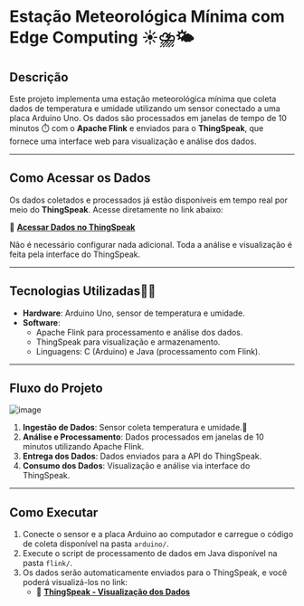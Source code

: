 
# **Estação Meteorológica Mínima com Edge Computing** ☀️⛈️🌤️

## **Descrição**
Este projeto implementa uma estação meteorológica mínima que coleta dados de temperatura e umidade utilizando um sensor conectado a uma placa Arduino Uno. Os dados são processados em janelas de tempo de 10 minutos ⏱️ com o **Apache Flink** e enviados para o **ThingSpeak**, que fornece uma interface web para visualização e análise dos dados.

---

## **Como Acessar os Dados** 
Os dados coletados e processados já estão disponíveis em tempo real por meio do **ThingSpeak**. Acesse diretamente no link abaixo:

🔗 **[Acessar Dados no ThingSpeak](https://thingspeak.mathworks.com/channels/2755986)**

Não é necessário configurar nada adicional. Toda a análise e visualização é feita pela interface do ThingSpeak.

---

## **Tecnologias Utilizadas**👩‍💻
- **Hardware**: Arduino Uno, sensor de temperatura e umidade.
- **Software**: 
  - Apache Flink para processamento e análise dos dados.
  - ThingSpeak para visualização e armazenamento.
  - Linguagens: C (Arduino) e Java (processamento com Flink).

---

## **Fluxo do Projeto**
![image](https://github.com/user-attachments/assets/3581143e-01b1-4aa6-9318-995d8f31430b)

1. **Ingestão de Dados**: Sensor coleta temperatura e umidade.🎲
2. **Análise e Processamento**: Dados processados em janelas de 10 minutos utilizando Apache Flink.
3. **Entrega dos Dados**: Dados enviados para a API do ThingSpeak.
4. **Consumo dos Dados**: Visualização e análise via interface do ThingSpeak.

---

## **Como Executar** 
1. Conecte o sensor e a placa Arduino ao computador e carregue o código de coleta disponível na pasta `arduino/`.
2. Execute o script de processamento de dados em Java disponível na pasta `flink/`.
3. Os dados serão automaticamente enviados para o ThingSpeak, e você poderá visualizá-los no link:
   - 🔗 **[ThingSpeak - Visualização dos Dados](https://thingspeak.mathworks.com/channels/2755986)**
